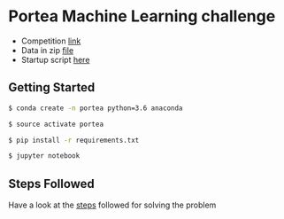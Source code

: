 # Portea Machine Learning challenge

* Competition [link](https://www.hackerearth.com/challenge/competitive/factorbranded-data-warriors-challenge-portea/)
* Data in zip [file](data.zip)
* Startup script [here](portea_ml.ipynb)

## Getting Started

```sh
$ conda create -n portea python=3.6 anaconda
```

```sh
$ source activate portea
```

```sh
$ pip install -r requirements.txt
```

```sh
$ jupyter notebook
```

## Steps Followed

Have a look at the [steps](steps_followed.md) followed for solving the problem